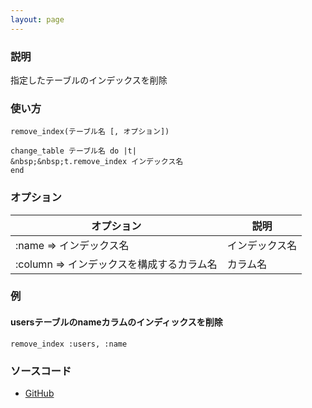```yaml
---
layout: page
---
```

### 説明
指定したテーブルのインデックスを削除

### 使い方
    remove_index(テーブル名 [, オプション])

    change_table テーブル名 do |t|
    &nbsp;&nbsp;t.remove_index インデックス名
    end

### オプション

オプション                      | 説明
-------------------------- | -------
:name => インデックス名           | インデックス名
:column => インデックスを構成するカラム名 | カラム名

### 例
#### usersテーブルのnameカラムのインディックスを削除
    remove_index :users, :name

### ソースコード
* [GitHub](https://github.com/rails/rails/blob/7785417984f61a9d5e00416c13b89dce2ee02daf/activerecord/lib/active_record/connection_adapters/abstract/schema_statements.rb#L576)